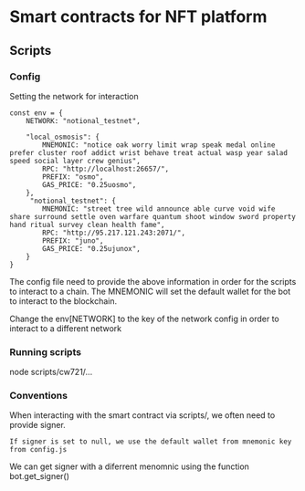 # Smart contracts for NFT platform 



## Scripts 

### Config
Setting the network for interaction 

```
const env = {
    NETWORK: "notional_testnet",
    
    "local_osmosis": {
        MNEMONIC: "notice oak worry limit wrap speak medal online prefer cluster roof addict wrist behave treat actual wasp year salad speed social layer crew genius",
        RPC: "http://localhost:26657/",
        PREFIX: "osmo",
        GAS_PRICE: "0.25uosmo",
    },
     "notional_testnet": {
        MNEMONIC: "street tree wild announce able curve void wife share surround settle oven warfare quantum shoot window sword property hand ritual survey clean health fame",
        RPC: "http://95.217.121.243:2071/",
        PREFIX: "juno",
        GAS_PRICE: "0.25ujunox",
    }
}
``` 

The config file need to provide the above information in order for the scripts to interact to a chain. 
The MNEMONIC will set the default wallet for the bot to interact to the blockchain.

Change the env[NETWORK] to the key of the network config in order to interact to a different network
### Running scripts 

node scripts/cw721/... 



### Conventions
When interacting with the smart contract via scripts/, we often need to provide signer.

```
If signer is set to null, we use the default wallet from mnemonic key from config.js
```

We can get signer with a diferrent menomnic using the function bot.get_signer()